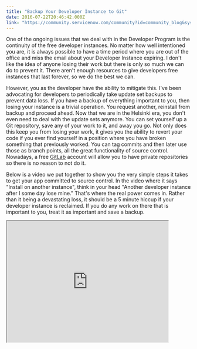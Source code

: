 ```yaml
---
title: "Backup Your Developer Instance to Git"
date: 2016-07-22T20:46:42.000Z
link: "https://community.servicenow.com/community?id=community_blog&sys_id=dbbc6e25dbd0dbc01dcaf3231f9619af"
---
```

<p>One of the ongoing issues that we deal with in the Developer Program is the continuity of the free developer instances. No matter how well intentioned you are, it is always possible to have a time period where you are out of the office and miss the email about your Developer Instance expiring. I don't like the idea of anyone losing their work but there is only so much we can do to prevent it. There aren't enough resources to give developers free instances that last forever, so we do the best we can.</p><p></p><p>However, you as the developer have the ability to mitigate this. I've been advocating for developers to periodically take update set backups to prevent data loss. If you have a backup of everything important to you, then losing your instance is a trivial operation. You request another, reinstall from backup and proceed ahead. Now that we are in the Helsinki era, you don't even need to deal with the update sets anymore. You can set yourself up a Git repository, save any of your work to it, and away you go. Not only does this keep you from losing your work, it gives you the ability to revert your code if you ever find yourself in a position where you have broken something that previously worked. You can tag commits and then later use those as branch points, all the great functionality of source control. Nowadays, a free <a title="bout.gitlab.com/" href="https://about.gitlab.com/">GitLab</a> account will allow you to have private repositories so there is no reason to not do it.</p><p></p><p>Below is a video we put together to show you the very simple steps it takes to get your app committed to source control. In the video where it says "Install on another instance", think in your head "Another developer instance after I some day lose mine." That's where the real power comes in. Rather than it being a devastating loss, it should be a 5 minute hiccup if your developer instance is reclaimed. If you do any work on there that is important to you, treat it as important and save a backup.</p><p></p><p></p><p><iframe src="https://youtube.com/embed/RYnSfa-Q_wI" width="440" height="330"/></p>